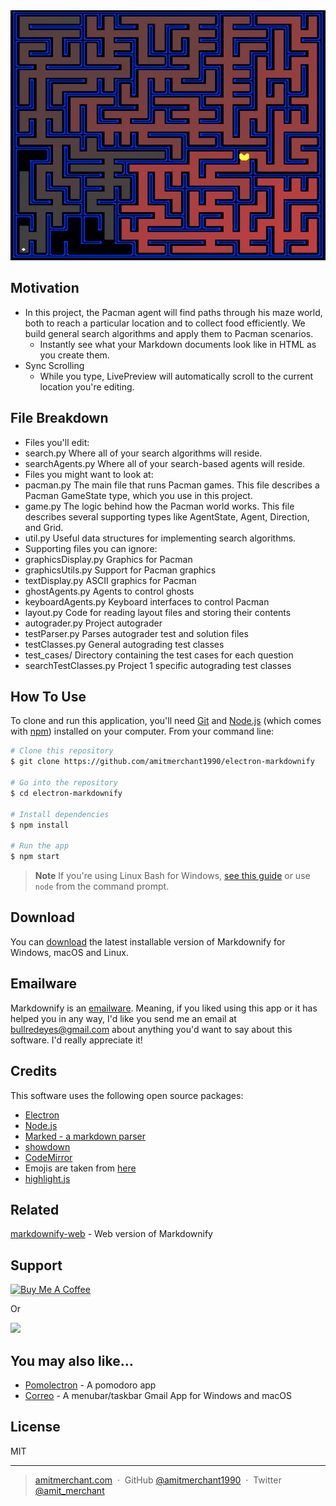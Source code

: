 <img src="pacman_search/screenshots/maze.png" alt="alt text" width="700" height="400">

## Motivation

* In this project, the Pacman agent will find paths through his maze world, both to reach a particular location and to collect food efficiently. We build general search algorithms and apply them to Pacman scenarios.
  - Instantly see what your Markdown documents look like in HTML as you create them.
* Sync Scrolling
  - While you type, LivePreview will automatically scroll to the current location you're editing.
 
## File Breakdown
* Files you'll edit:  
* search.py	Where all of your search algorithms will reside.  
* searchAgents.py	Where all of your search-based agents will reside.  
* Files you might want to look at:  
* pacman.py	The main file that runs Pacman games. This file describes a Pacman GameState type, which you use in this project.  
* game.py	The logic behind how the Pacman world works. This file describes several supporting types like AgentState, Agent, Direction, and Grid.  
* util.py	Useful data structures for implementing search algorithms.  
* Supporting files you can ignore:  
* graphicsDisplay.py	Graphics for Pacman  
* graphicsUtils.py	Support for Pacman graphics  
* textDisplay.py	ASCII graphics for Pacman  
* ghostAgents.py	Agents to control ghosts  
* keyboardAgents.py	Keyboard interfaces to control Pacman  
* layout.py	Code for reading layout files and storing their contents  
* autograder.py	Project autograder  
* testParser.py	Parses autograder test and solution files  
* testClasses.py	General autograding test classes  
* test_cases/	Directory containing the test cases for each question  
* searchTestClasses.py	Project 1 specific autograding test classes  

## How To Use

To clone and run this application, you'll need [Git](https://git-scm.com) and [Node.js](https://nodejs.org/en/download/) (which comes with [npm](http://npmjs.com)) installed on your computer. From your command line:

```bash
# Clone this repository
$ git clone https://github.com/amitmerchant1990/electron-markdownify

# Go into the repository
$ cd electron-markdownify

# Install dependencies
$ npm install

# Run the app
$ npm start
```

> **Note**
> If you're using Linux Bash for Windows, [see this guide](https://www.howtogeek.com/261575/how-to-run-graphical-linux-desktop-applications-from-windows-10s-bash-shell/) or use `node` from the command prompt.


## Download

You can [download](https://github.com/amitmerchant1990/electron-markdownify/releases/tag/v1.2.0) the latest installable version of Markdownify for Windows, macOS and Linux.

## Emailware

Markdownify is an [emailware](https://en.wiktionary.org/wiki/emailware). Meaning, if you liked using this app or it has helped you in any way, I'd like you send me an email at <bullredeyes@gmail.com> about anything you'd want to say about this software. I'd really appreciate it!

## Credits

This software uses the following open source packages:

- [Electron](http://electron.atom.io/)
- [Node.js](https://nodejs.org/)
- [Marked - a markdown parser](https://github.com/chjj/marked)
- [showdown](http://showdownjs.github.io/showdown/)
- [CodeMirror](http://codemirror.net/)
- Emojis are taken from [here](https://github.com/arvida/emoji-cheat-sheet.com)
- [highlight.js](https://highlightjs.org/)

## Related

[markdownify-web](https://github.com/amitmerchant1990/markdownify-web) - Web version of Markdownify

## Support

<a href="https://www.buymeacoffee.com/5Zn8Xh3l9" target="_blank"><img src="https://www.buymeacoffee.com/assets/img/custom_images/purple_img.png" alt="Buy Me A Coffee" style="height: 41px !important;width: 174px !important;box-shadow: 0px 3px 2px 0px rgba(190, 190, 190, 0.5) !important;-webkit-box-shadow: 0px 3px 2px 0px rgba(190, 190, 190, 0.5) !important;" ></a>

<p>Or</p> 

<a href="https://www.patreon.com/amitmerchant">
	<img src="https://c5.patreon.com/external/logo/become_a_patron_button@2x.png" width="160">
</a>

## You may also like...

- [Pomolectron](https://github.com/amitmerchant1990/pomolectron) - A pomodoro app
- [Correo](https://github.com/amitmerchant1990/correo) - A menubar/taskbar Gmail App for Windows and macOS

## License

MIT

---

> [amitmerchant.com](https://www.amitmerchant.com) &nbsp;&middot;&nbsp;
> GitHub [@amitmerchant1990](https://github.com/amitmerchant1990) &nbsp;&middot;&nbsp;
> Twitter [@amit_merchant](https://twitter.com/amit_merchant)

